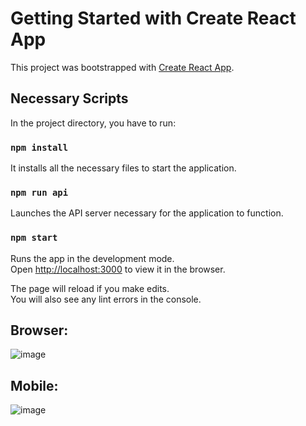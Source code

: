 # Getting Started with Create React App

This project was bootstrapped with [Create React App](https://github.com/facebook/create-react-app).

## Necessary Scripts

In the project directory, you have to run:

### `npm install`

It installs all the necessary files to start the application.


### `npm run api`

Launches the API server necessary for the application to function.

### `npm start`

Runs the app in the development mode.<br />
Open [http://localhost:3000](http://localhost:3000) to view it in the browser.

The page will reload if you make edits.<br />
You will also see any lint errors in the console.

##

## Browser: 
![image](https://user-images.githubusercontent.com/81814080/141495990-83792ad6-28e6-459d-aaee-ce8e8d62418a.png)


## Mobile:
![image](https://user-images.githubusercontent.com/81814080/141496158-c47f553a-702d-4395-8ac1-767f3b6b2ee9.png)

